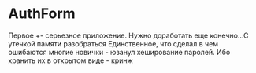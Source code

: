# AuthForm
Первое +- серьезное приложение. Нужно доработать еще конечно...С утечкой памяти разобраться
Единственное, что сделал в чем ошибаются многие новички - юзанул хеширование паролей. Ибо хранить их в открытом виде - кринж
